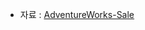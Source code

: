 
- 자료 : [AdventureWorks-Sale](https://community.fabric.microsoft.com/t5/Data-Stories-Gallery/AdventureWorks-Sales-Dashboard-2023-Edition/m-p/4003771)
